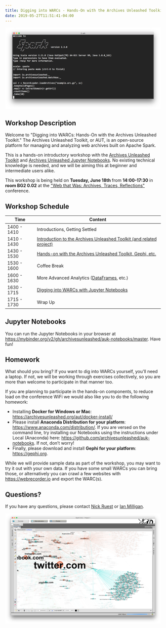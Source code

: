 ```yaml
---
title: Digging into WARCs - Hands-On with the Archives Unleashed Toolkit
date: 2019-05-27T11:51:41-04:00
---
```


![AUK Notebook screenshot](/images/prompt.png)

## Workshop Description

Welcome to "Digging into WARCs: Hands-On with the Archives Unleashed Toolkit." The Archives Unleashed Toolkit, or AUT, is an open-source platform for managing and analyzing web archives built on Apache Spark. 

This is a hands-on introductory workshop with the [Archives Unleashed Toolkit](/aut) and [Archives Unleashed Jupyter Notebooks](/notebooks). No existing technical knowledge is needed, and we will be aiming this at beginner and intermediate users alike. 

This workshop is being held on **Tuesday, June 18th** from **14:00-17:30** in **room BG2 0.02** at the ["Web that Was: Archives, Traces, Reflections"](http://thewebthatwas.net) conference.

## Workshop Schedule

|  Time       | Content                                                              |
|-------------|----------------------------------------------------------------------|
| 1400 - 1410 | Introductions, Getting Settled                                       |
| 1410 - 1430 | [Introduction to the Archives Unleashed Toolkit (and related project)](https://docs.google.com/presentation/d/1YXxNZblL7z6TcpwzX9kxbjg-1eG-K3HRfeyruOlrDg0/edit?usp=sharing) |
| 1430 - 1530 | [Hands-on with the Archives Unleashed Toolkit, Gephi, etc.](https://archivesunleashed.org/aut/lesson/)            |
| 1530 - 1600 | Coffee Break                                                         |
| 1600 - 1630 | More Advanced Analytics ([DataFrames](https://archivesunleashed.org/aut/#dataframes), etc.)                           |
| 1630 - 1715 | [Digging into WARCs with Jupyter Notebooks](https://archivesunleashed.org/notebooks/)                            |
| 1715 - 1730 | Wrap Up                                                              |

## Jupyter Notebooks

You can run the Jupyter Notebooks in your browser at <https://mybinder.org/v2/gh/archivesunleashed/auk-notebooks/master>. Have fun!

## Homework

What should you bring? If you want to dig into WARCs yourself, you'll need a laptop. If not, we will be working through exercises collectively, so you are more than welcome to participate in that manner too. 

If you are planning to participate in the hands-on components, to reduce load on the conference WiFi we would also like you to do the following homework:

* Installing **Docker for Windows or Mac**: <https://archivesunleashed.org/aut/docker-install/>
* Please install **Anaconda Distribution for your platform**: <https://www.anaconda.com/distribution/>. If you are versed on the command line, try installing our Notebooks using the instructions under Local (Anaconda) here: <https://github.com/archivesunleashed/auk-notebooks>. If not, don’t worry! 
* Finally, please download and install **Gephi for your platform**: <https://gephi.org>.

While we will provide sample data as part of the workshop, you may want to try it out with your own data. If you have some small WARCs you can bring those, or alternatively you can crawl a few websites with <https://webrecorder.io> and export the WARC(s). 

## Questions?

If you have any questions, please contact [Nick Ruest](mailto:nick@archivesunleashed.org) or [Ian Milligan](mailto:i2milligan@uwaterloo.ca).

![AUK Notebook screenshot](/images/gephi.png)